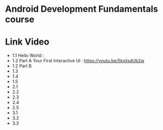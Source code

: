 # Android Development Fundamentals course

# Link Video
- 1.1 Hello World : 
- 1.2 Part A Your First Interactive UI : https://youtu.be/5kxIixdUb2w
- 1.2 Part B
- 1.3
- 1.4
- 1.5
- 2.1
- 2.2
- 2.3
- 2.4
- 2.5
- 3.1
- 3.2
- 3.3

